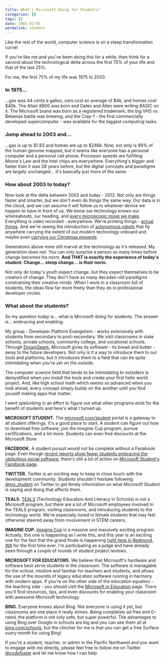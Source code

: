 ```yaml
---
title: What's Microsoft Doing for Students?
categories: []
tags: []
date: 2001-01-01
permalink: student
---
```


Like the rest of the world, computer science is on a steep transformation curve!
<!-- xmore -->

If you're like me and you've been doing this for a while, then think for a second about the technological delta across the first 75% of your life and that of the last 25%.

For me, the first 75% of my life was 1975 to 2003.

### In 1975...

...gas was 44 cents a gallon, cars cost an average of $4k, and homes cost $40k. The Altair 8800 was born and Gates and Allen were writing BASIC on it. The Microsoft brand was born as a registered trademark, the big VHS vs Betamax battle was brewing, and the Cray-1 - the first commercially developed supercomputer - was available for the biggest computing tasks.

### Jump ahead to 2003 and...

...gas is up to $1.83 and homes are up to $246k. Now, not only is 99% of the human genome mapped, but it seems like everyone has a personal computer and a personal cell phone. Processor speeds are fulfilling Moore's Law and the Intel chips are everywhere. Everything's bigger and faster than it was 28 years before, but the digital concepts and paradigms are largely unchanged... it's basically just more of the same.

### How about 2003 to today?

Now look at the delta between 2003 and today - 2013\. Not only are things faster and smarter, but we don't even do things the same way. Our data is in the cloud, and we can assume it will follow us to whatever device we happen to have in front of us. We know our technology knows our whereabouts, our heading, and [every microscopic move we make](http://www.pcpro.co.uk/features/386470/wearable-technology-and-health-the-big-releases-of-ces-2014/2). Everything is video recorded - everywhere. We're printing things - [actual things](http://www.bing.com/news/search?q=3d+printing&amp;qs=n&amp;form=QBNT&amp;pq=3d+printing&amp;sc=8-1&amp;sp=-1&amp;sk=). And we're seeing the introduction of [autonomous robots](http://www.extremeaerials.com) that fly anywhere carrying the extent of our modern technology onboard and maybe even [carrying our Christmas presents](http://www.bing.com/news/search?q=drone+amazon&amp;qpvt=drone+amazon&amp;FORM=EWRE).

Generations above mine still marvel at the technology as it's released. My generation does not. You can only surprise a person so many times before change becomes his norm. **And THAT is exactly the experience of today's student. Change... steep change... is their norm.**

Not only do today's youth expect change, but they expect themselves to be creators of change. They don't have so many decades-old paradigms constraining their creative minds. When I work in a classroom full of students, the ideas flow far more freely than they do in professional developer circles.

### What about the students?

So my question today is... what is Microsoft doing for students. The answer is... embracing and enabling.

My group - Developer Platform Evangelism - works extensively with students from secondary to post-secondary. We visit classrooms in state schools, private schools, community college, and vocational schools. Through [DreamSpark](http://www.dreamspark.com), Microsoft gives its software - its bread and butter - away to the future developers. Not only is it a way to introduce them to our tools and platforms, but it introduces them to a field that can be quite intimidating when you're yet on the outside.

The computer science field that tends to be intimidating to outsiders is demystified when you install the tools and create your first hello world project. And, like high school math which seems so advanced when you look ahead, every concept simply builds on the another until you find youself making apps that matter.

I went spelunking in an effort to figure out what other programs exist for the benefit of students and here's what I turned up.

**MICROSOFT STUDENT.** The [microsoft.com/student](http://microsoft.com/student) portal is a gateway to all student offerings. It's a good place to start. A student can figure out how to download free software, join the Imagine Cup program, pursue certifications, and a lot more. Students can even find discounts at the Microsoft Store.

**FACEBOOK.** A student pursuit would not be complete without a Facebook page. Even though [recent reports show fewer students embracing the ubiquitous social software](http://www.huffingtonpost.com/2013/10/30/younger-teens-are-using-f_n_4179244.html), there's still a lot of action on [Microsoft Student's Facebook page](https://www.facebook.com/microsoftstudent).

**TWITTER.** Twitter is an exciting way to keep in close touch with the development community. Students shouldn't hesitate following [@ms_student](http://www.twitter.com/ms_student) on Twitter to get timely information on what Microsoft Student is saying and doing that affects them. 

**TEALS.** [TEALS](http://tealsk12.org) (Technology Education And Literacy in Schools) is not a Microsoft program, but there are a lot of Microsoft employees involved in the TEALS program, visiting classrooms, and introducing students to the technology world. We're especially tuned in female students that may feel otherwise steered away from involvement in STEM careers. 

**IMAGINE CUP.** [Imagine Cup](http://www.imaginecup.com) is a massive and massively exciting program. Actually, this one is happening as I write this, and this year is an exciting one for the fact that the grand finale is happening [right here in Redmond, WA](http://imaginecup.com/Content/Details/3192#?fbid=cOhXOZ5H-U7) for the first time ever. I'm participating as a judge and have already been through a couple of rounds of student project reviews.

**MICROSOFT FOR EDUCATORS.** We believe that Microsoft's hardware and software best serve students in the classroom. The software is managable for the school, intuitive and familiar for teachers and students, and allows the use of the mounds of legacy education software running in harmony with modern apps. If you're on the other side of the education equation - the teaching side - you should visit the [Microsoft in Education](http://www.microsoft.com/education/ww/Pages/index.aspx) page. There you'll find resources, tips, and even discounts for enabling your classroom with awesome Microsoft technology.

**BING.** Everyone knows about Bing. Not everyone is using it yet, but classrooms are one place it really shines. Being completely ad free and G-rated, the platform is not only safe, but super powerful. The advantages to using Bing over Google in schools are big and you can see them all at [bing.com/schools](http://www.bing.com/schools), but the clincher for me is that you can get a free Surface _every month_ for using Bing!

If you're a student, teacher, or admin in the Pacific Northwest and you want to engage with me directly, please feel free to follow me on Twitter [@codefoster](http://www.twitter.com/codefoster) and let me know how I can help.

 

 